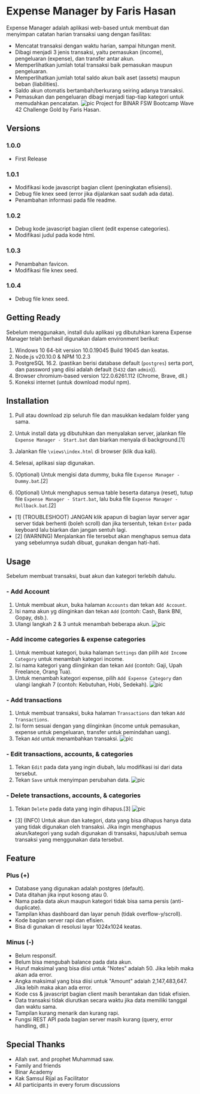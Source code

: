 # Expense Manager by Faris Hasan

Expense Manager adalah aplikasi web-based untuk membuat dan menyimpan catatan harian transaksi uang dengan fasilitas:

* Mencatat transaksi dengan waktu harian, sampai hitungan menit.
* Dibagi menjadi 3 jenis transaksi, yaitu pemasukan (income), pengeluaran (expense), dan transfer antar akun.
* Memperlihatkan jumlah total transaksi baik pemasukan maupun pengeluaran.
* Memperlihatkan jumlah total saldo akun baik aset (assets) maupun beban (liabilities).
* Saldo akun otomatis bertambah/berkurang seiring adanya transaksi.
* Pemasukan dan pengeluaran dibagi menjadi tiap-tiap kategori untuk memudahkan pencatatan.
![pic](./public/screenshots/front.png)
Project for BINAR FSW Bootcamp Wave 42 Challenge Gold by Faris Hasan.

## Versions

### 1.0.0

* First Release

### 1.0.1

* Modifikasi kode javascript bagian client (peningkatan efisiensi).
* Debug file knex seed (error jika dijalankan saat sudah ada data).
* Penambahan informasi pada file readme.

### 1.0.2

* Debug kode javascript bagian client (edit expense categories).
* Modifikasi judul pada kode html.

### 1.0.3

* Penambahan favicon.
* Modifikasi file knex seed.

### 1.0.4

* Debug file knex seed.

## Getting Ready

Sebelum menggunakan, install dulu aplikasi yg dibutuhkan karena Expense Manager telah berhasil digunakan dalam environment berikut:

1. Windows 10 64-bit version 10.0.19045 Build 19045 dan keatas.
2. Node.js v20.10.0 & NPM 10.2.3
3. PostgreSQL 16.2. (pastikan berisi database default (`postgres`) serta port, dan password yang diisi adalah default (`5432` dan `admin`)).
4. Browser chromium-based version 122.0.6261.112 (Chrome, Brave, dll.)
5. Koneksi internet (untuk download modul npm).

## Installation

1. Pull atau download zip seluruh file dan masukkan kedalam folder yang sama.
2. Untuk install data yg dibutuhkan dan menyalakan server, jalankan file `Expense Manager - Start.bat` dan biarkan menyala di background.[1]
3. Jalankan file `\views\index.html` di browser (klik dua kali).
4. Selesai, aplikasi siap digunakan.

5. (Optional) Untuk mengisi data dummy, buka file `Expense Manager - Dummy.bat`.[2]
6. (Optional) Untuk menghapus semua table beserta datanya (reset), tutup file `Expense Manager - Start.bat`, lalu buka file `Expense Manager - Rollback.bat`.[2]

* [1] (TROUBLESHOOT) JANGAN klik apapun di bagian layar server agar server tidak berhenti (boleh scroll) dan jika tersentuh, tekan `Enter` pada keyboard lalu biarkan dan jangan sentuh lagi.
* [2] (WARNING) Menjalankan file tersebut akan menghapus semua data yang sebelumnya sudah dibuat, gunakan dengan hati-hati.

## Usage

Sebelum membuat transaksi, buat akun dan kategori terlebih dahulu.

### - Add Account

1. Untuk membuat akun, buka halaman `Accounts` dan tekan `Add Account`.
2. Isi nama akun yg diinginkan dan tekan `Add` (contoh: Cash, Bank BNI, Gopay, dsb.).
3. Ulangi langkah 2 & 3 untuk menambah beberapa akun.
![pic](./public/screenshots/accounts.png)

### - Add income categories & expense categories

1. Untuk membuat kategori, buka halaman `Settings` dan pilih `Add Income Category` untuk menambah kategori income.
2. Isi nama kategori yang diinginkan dan tekan `Add` (contoh: Gaji, Upah Freelance, Orang Tua).
3. Untuk menambah kategori expense, pilih `Add Expense Category` dan ulangi langkah 7 (contoh: Kebutuhan, Hobi, Sedekah).
![pic](./public/screenshots/category.png)

### - Add transactions

1. Untuk membuat transaksi, buka halaman `Transactions` dan tekan `Add Transactions`.
2. Isi form sesuai dengan yang diinginkan (income untuk pemasukan, expense untuk pengeluaran, transfer untuk pemindahan uang).
3. Tekan `Add` untuk menambahkan transaksi.
![pic](./public/screenshots/transactions.png)

### - Edit transactions, accounts, & categories

1. Tekan `Edit` pada data yang ingin diubah, lalu modifikasi isi dari data tersebut.
2. Tekan `Save` untuk menyimpan perubahan data.
![pic](./public/screenshots/edit.png)

### - Delete transactions, accounts, & categories

1. Tekan `Delete` pada data yang ingin dihapus.[3]
![pic](./public/screenshots/delete.png)

* [3] (INFO) Untuk akun dan kategori, data yang bisa dihapus hanya data yang tidak digunakan oleh transaksi. Jika ingin menghapus akun/kategori yang sudah digunakan di transaksi, hapus/ubah semua transaksi yang menggunakan data tersebut.

## Feature

### Plus (+)

+ Database yang digunakan adalah postgres (default).
+ Data ditahan jika input kosong atau 0.
+ Nama pada data akun maupun kategori tidak bisa sama persis (anti-duplicate).
+ Tampilan khas dashboard dan layar penuh (tidak overflow-y/scroll).
+ Kode bagian server rapi dan efisien.
+ Bisa di gunakan di resolusi layar 1024x1024 keatas.

### Minus (-)

- Belum responsif.
- Belum bisa mengubah balance pada data akun.
- Huruf maksimal yang bisa diisi untuk "Notes" adalah 50. Jika lebih maka akan ada error.
- Angka maksimal yang bisa diisi untuk "Amount" adalah 2,147,483,647. Jika lebih maka akan ada error.
- Kode css & javascript bagian client masih berantakan dan tidak efisien.
- Data transaksi tidak diurutkan secara waktu jika data memiliki tanggal dan waktu sama.
- Tampilan kurang menarik dan kurang rapi.
- Fungsi REST API pada bagian server masih kurang (query, error handling, dll.)

## Special Thanks

* Allah swt. and prophet Muhammad saw.
* Family and friends
* Binar Academy
* Kak Samsul Rijal as Facilitator
* All participants in every forum discussions
